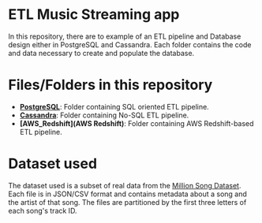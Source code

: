 # ETL Music Streaming app
In this repository, there are to example of an ETL pipeline and Database design either in PostgreSQL and Cassandra. Each folder contains the code and data necessary to create and populate the database.

# Files/Folders in this repository


* **[PostgreSQL](PostgreSQL)**: Folder containing SQL oriented ETL pipeline.
* **[Cassandra](Cassandra)**:  Folder containing No-SQL ETL pipeline.
* **[AWS_Redshift](AWS Redshift)**:  Folder containing AWS Redshift-based ETL pipeline.


# Dataset used

The dataset used is a subset of real data from the [Million Song Dataset](http://millionsongdataset.com/). Each file is in JSON/CSV format and contains metadata about a song and the artist of that song. The files are partitioned by the first three letters of each song's track ID.
